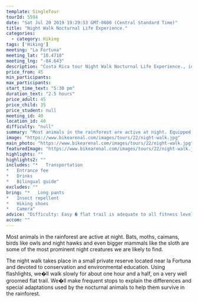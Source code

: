 ```yaml
---
template: SingleTour
tourId: 5594
date: "Sat Jul 20 2019 19:29:53 GMT-0600 (Central Standard Time)"
title: "Night Walk Nocturnal Life Experience."
categories: 
  - category: Hiking
tags: ['Hiking']
meeting: "La Fortuna"
meeting_lat: "10.4718"
meeting_lng: "-84.643"
description: "Costa Rica tour Night Walk Nocturnal Life Experience., id 5594"
price_from: 45
min_participants: 
max_participants: 
start_time_text: "5:30 pm"
duration_text: "2.5 hours"
price_adult: 45
price_child: 35
price_student: null
meeting_id: 40
location_id: 40
difficulty: "null"
summary: "Most animals in the rainforest are active at night. Equipped with flashlights we�ll explore after dark in a private reserve devoted to conservation and environmental education."
image: "https://www.bikearenal.com/images/tours/22/night-walk.jpg"
main_photo: "https://www.bikearenal.com/images/tours/22/night-walk.jpg"
featuredImage: "https://www.bikearenal.com/images/tours/22/night-walk.jpg"
highlights: ""
highlights2: ""
includes: "*   Transportation
*   Entrance fee
*   Drinks
*   Bilingual guide"
excludes: ""
bring: "*   Long pants
*   Insect repellent
*   Hiking shoes
*   Camera"
advice: "Difficulty: Easy � flat trail is adequate to all fitness levels."
accom: ""
---
```

Most animals in the rainforest are active at night. Bats, moths, caimans, birds like owls and night hawks and even bigger mammals like the sloth are some of the most prominent night creatures we are likely to find.

The night walk takes place in a small private reserve located near la Fortuna and devoted to conservation and environmental education. Using flashlights, we�ll walk slowly for about one hour and a half, on a very well groomed flat trail. We�ll make frequent stops to explain the differences and special adaptations used by the nocturnal animals to help them survive in the rainforest.